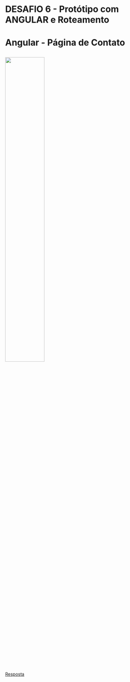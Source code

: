 <h1>DESAFIO 6 - Protótipo com ANGULAR e Roteamento</h1>
<h1>Angular - Página de Contato</h1>

<h2><img src="https://ik.imagekit.io/3mfjmziiqmi/pagina_contato_FvHZc-PLb.png?ik-sdk-version=javascript-1.4.3&updatedAt=1665180987398" style="width:50%"></h2>

[Resposta](https://github.com/andmennos/trilhaFrontEnd/tree/main/Desafio-6_Prototipo_Angular)
